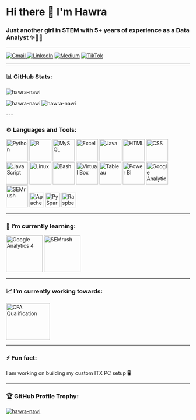 <h1 align="left">Hi there 👋 I'm Hawra</h1>
<h3 align="left"> Just another girl in STEM with 5+ years of experience as a Data Analyst ✨👩‍💻</h3>

---

<p align="left">
  <a href="mailto:hawra.nawi@gmail.com" onclick="window.open(this.href, '_blank'); return false;">
    <img src="https://img.shields.io/badge/Gmail-D14836?style=for-the-badge&logo=gmail&logoColor=white" alt="Gmail">
  </a>
  <a href="https://www.linkedin.com/in/hawra-nawi05/" target="_blank"><img src="https://img.shields.io/badge/LinkedIn-0077B5?style=for-the-badge&logo=linkedin&logoColor=white" alt="LinkedIn"></a>
  <a href="https://medium.com/@InsightfulBytes" target="_blank"><img src="https://img.shields.io/badge/Medium-12100E?style=for-the-badge&logo=medium&logoColor=white" alt="Medium"></a>
  <a href="https://www.tiktok.com/@hawra.tech" target="_blank"><img src="https://img.shields.io/badge/TikTok-000000?style=for-the-badge&logo=tiktok&logoColor=white" alt="TikTok"></a>
</p>

---
<h3 align="left">📊 GitHub Stats:</h3>
<p align="left"> <img src="https://komarev.com/ghpvc/?username=hawra-nawi&label=Profile%20views&color=be38f3&style=flat" alt="hawra-nawi" /> </p>
<p><img align="left" src="https://github-readme-stats.vercel.app/api?username=hawra-nawi&show_icons=true&theme=dracula&locale=en" alt="hawra-nawi" /></p>
<p><img align="centre" src="https://github-readme-stats.vercel.app/api/top-langs?username=hawra-nawi&show_icons=true&theme=dracula&locale=en&layout=compact" alt="hawra-nawi" /></p>
---

<h3 align="left">⚙️ Languages and Tools:</h3>
<p>
  <img src="https://techstack-generator.vercel.app/python-icon.svg" alt="Python" width="60" height="60"/>
  <img src="https://cdn.jsdelivr.net/gh/devicons/devicon/icons/r/r-original.svg" alt="R" width="60" height="60"/>
  <img src="https://techstack-generator.vercel.app/mysql-icon.svg" alt="MySQL" width="60" height="60"/>
  <img src="https://upload.wikimedia.org/wikipedia/commons/7/73/Microsoft_Excel_2013-2019_logo.svg" alt="Excel" width="60" height="60"/>
  <img src="https://cdn.jsdelivr.net/gh/devicons/devicon/icons/java/java-original.svg" alt="Java" width="60" height="60"/>
  <img src="https://cdn.jsdelivr.net/gh/devicons/devicon/icons/html5/html5-original.svg" alt="HTML" width="60" height="60"/>
  <img src="https://cdn.jsdelivr.net/gh/devicons/devicon/icons/css3/css3-original.svg" alt="CSS" width="60" height="60"/>
  <img src="https://cdn.jsdelivr.net/gh/devicons/devicon/icons/javascript/javascript-original.svg" alt="JavaScript" width="60" height="60"/>
  <img src="https://cdn.jsdelivr.net/gh/devicons/devicon/icons/linux/linux-original.svg" alt="Linux" width="60" height="60"/>
  <img src="https://cdn.jsdelivr.net/gh/devicons/devicon/icons/bash/bash-original.svg" alt="Bash" width="60" height="60"/>
  <img src="https://images.freeimages.com/fic/images/icons/2796/metro_uinvert_dock/256/virtualbox.png" alt="Virtual Box" width="60" height="60"/>
  <img src="https://www.svgrepo.com/show/354428/tableau-icon.svg" alt="Tableau" width="60" height="60"/>
  <img src="https://cdn.prod.website-files.com/6241bfd66a56ec4adc45e77e/66e04eb9247586f1da1ad7da_powerbi-yellow.svg" alt="Power BI" width="60" height="60"/>
  <img src="https://cdn.worldvectorlogo.com/logos/google-analytics-3.svg" alt="Google Analytics" width="60" height="60"/>
  <img src="https://media0.giphy.com/media/AXL7QkL4he28hC90Kj/200w.gif?cid=82a1493btpe6insijvtrrukloh8luioak33jtmtvrc0u4lcu&ep=v1_gifs_related&rid=200w.gif&ct=s" alt="SEMrush" width="60" height="60"/>
  <img src="https://freepngimg.com/download/icon/social_media/4245-hadoop.png" alt="Apache Hadoop" width="40" height="40"/>
  <img src="https://grafana.com/media/solutions/apache-spark/apache-spark-logo-icon.png" alt="PySpark" width="40" height="40"/>
  <img src="https://www.svgrepo.com/show/303239/raspberry-pi-logo.svg" alt="RaspberryPi" width="40" height="40"/> 
</p>

---

<h3 align="left">🌱 I’m currently learning:</h3>
<p>
  <img src="https://media.licdn.com/dms/image/v2/D4D12AQGa-Hn62oxekg/article-cover_image-shrink_720_1280/article-cover_image-shrink_720_1280/0/1675946903781?e=2147483647&v=beta&t=WOKLf7sZhnK_k5mAzGdGnweaDrH5_4EjyaPzqeRdH6k" alt="Google Analytics 4" width="100" height="100" />
  <img src="https://media0.giphy.com/media/AXL7QkL4he28hC90Kj/200w.gif?cid=82a1493btpe6insijvtrrukloh8luioak33jtmtvrc0u4lcu&ep=v1_gifs_related&rid=200w.gif&ct=s" alt="SEMrush" width="100" height="100" />
</p>

---

<h3 align="left">📈 I’m currently working towards:</h3>
<p>
  <a href="https://cifa.ac/cifa-resume/9d012e2c-8afa-4fd4-86d6-a55867a34cec">
    <img src="https://careeravenues.info/wp-content/uploads/2023/10/cfa-institute.jpeg" alt="CFA Qualification" width="120" height="100" />
  </a>
</p>

---

<h3 align="left">⚡ Fun fact:</h3>
<p>I am working on building my custom ITX PC setup 🖥️ </p>

---

<h3 align="left">🏆 GitHub Profile Trophy:</h3>
<p align="left"> 
  <a href="https://github.com/ryo-ma/github-profile-trophy">
    <img src="https://github-profile-trophy.vercel.app/?username=hawra-nawi" alt="hawra-nawi" />
  </a> 
</p>

